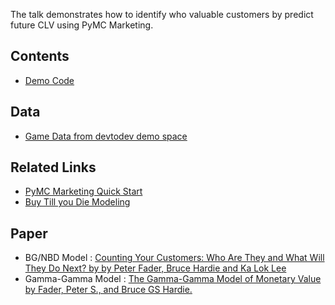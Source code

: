 The talk demonstrates how to identify who valuable customers by predict future CLV using PyMC Marketing.

## Contents
- [Demo Code](https://github.com/takechanman1228/Effective-CLV-Modeling/blob/main/PyMC_Marketing_CLV_demo.ipynb)

## Data
- [Game Data from devtodev demo space](https://demo-analytics.devtodev.com/space/2628/reports/sql/master)

## Related Links
- [PyMC Marketing Quick Start](https://www.pymc-marketing.io/en/stable/notebooks/clv/clv_quickstart.html)
- [Buy Till you Die Modeling](https://en.wikipedia.org/wiki/Buy_Till_you_Die) 


## Paper
- BG/NBD Model : [Counting Your Customers: Who Are They and What Will They Do Next? by by Peter Fader, Bruce Hardie and Ka Lok Lee](https://www.brucehardie.com/papers/bgnbd_2004-04-20.pdf)
- Gamma-Gamma Model : [The Gamma-Gamma Model of Monetary Value by Fader, Peter S., and Bruce GS Hardie.](https://www.brucehardie.com/notes/025/gamma_gamma.pdf)
